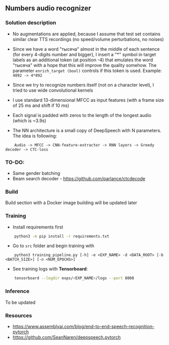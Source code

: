 ## Numbers audio recognizer

### Solution description

* No augmentations are applied, because I assume that test set contains similar clear TTS recordings (no speed/volume perturbations, no noises)

* Since we have a word "тысяча" almost in the middle of each sentence (for every 4-digits number and bigger), I insert a "*" symbol in target labels as an additional token (at position -4) that emulates the word "тысяча" with a hope that this will improve the quality somehow. The parameter `enrich_target (bool)` controls if this token is used. Example: `4892 -> 4*892`

* Since we try to recognize numbers itself (not on a character level), I tried to use wide convolutional kernels

* I use standard 13-dimensional MFCC as input features (with a frame size of 25 ms and shift if 10 ms)

* Each signal is padded with zeros to the length of the longest audio (which is ~3.9s)

* The NN architecture is a small copy of DeepSpeech with <PLACEHOLDER> N parameters. The idea is following:
```
    Audio -> MFCC -> CNN-feature-extractor -> RNN layers -> Greedy decoder -> CTC-loss
```


### TO-DO:
* Same gender batching
* Beam search decoder - https://github.com/parlance/ctcdecode


### Build
Build section with a Docker image building will be updated later


### Training

* Install requirements first
```bash
    python3 -m pip install -r requirements.txt
```

* Go to `src` folder and begin training with
```
    python3 training_pipeline.py [-h] -e <EXP_NAME> -d <DATA_ROOT> [-b <BATCH_SIZE>] [-n <NUM_EPOCHS>]
```

* See training logs with **Tensorboard**:
```bash
    tensorboard --logdir exps/<EXP_NAME>/logs --port 8008
```

### Inference
To be updated

### Resources
* https://www.assemblyai.com/blog/end-to-end-speech-recognition-pytorch
* https://github.com/SeanNaren/deepspeech.pytorch

